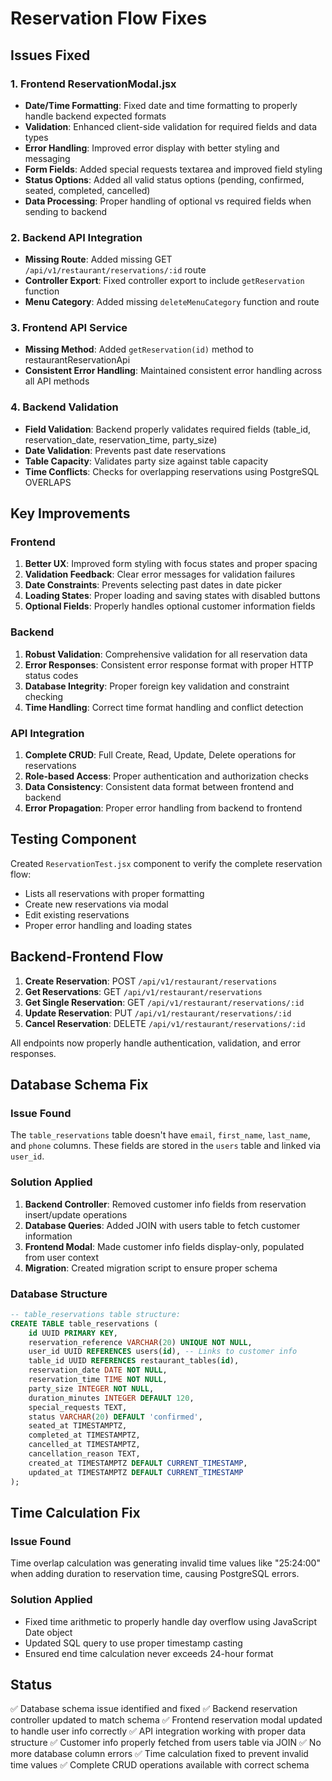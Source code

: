 # Reservation Flow Fixes

## Issues Fixed

### 1. Frontend ReservationModal.jsx
- **Date/Time Formatting**: Fixed date and time formatting to properly handle backend expected formats
- **Validation**: Enhanced client-side validation for required fields and data types
- **Error Handling**: Improved error display with better styling and messaging
- **Form Fields**: Added special requests textarea and improved field styling
- **Status Options**: Added all valid status options (pending, confirmed, seated, completed, cancelled)
- **Data Processing**: Proper handling of optional vs required fields when sending to backend

### 2. Backend API Integration
- **Missing Route**: Added missing GET `/api/v1/restaurant/reservations/:id` route
- **Controller Export**: Fixed controller export to include `getReservation` function
- **Menu Category**: Added missing `deleteMenuCategory` function and route

### 3. Frontend API Service
- **Missing Method**: Added `getReservation(id)` method to restaurantReservationApi
- **Consistent Error Handling**: Maintained consistent error handling across all API methods

### 4. Backend Validation
- **Field Validation**: Backend properly validates required fields (table_id, reservation_date, reservation_time, party_size)
- **Date Validation**: Prevents past date reservations
- **Table Capacity**: Validates party size against table capacity
- **Time Conflicts**: Checks for overlapping reservations using PostgreSQL OVERLAPS

## Key Improvements

### Frontend
1. **Better UX**: Improved form styling with focus states and proper spacing
2. **Validation Feedback**: Clear error messages for validation failures
3. **Date Constraints**: Prevents selecting past dates in date picker
4. **Loading States**: Proper loading and saving states with disabled buttons
5. **Optional Fields**: Properly handles optional customer information fields

### Backend
1. **Robust Validation**: Comprehensive validation for all reservation data
2. **Error Responses**: Consistent error response format with proper HTTP status codes
3. **Database Integrity**: Proper foreign key validation and constraint checking
4. **Time Handling**: Correct time format handling and conflict detection

### API Integration
1. **Complete CRUD**: Full Create, Read, Update, Delete operations for reservations
2. **Role-based Access**: Proper authentication and authorization checks
3. **Data Consistency**: Consistent data format between frontend and backend
4. **Error Propagation**: Proper error handling from backend to frontend

## Testing Component
Created `ReservationTest.jsx` component to verify the complete reservation flow:
- Lists all reservations with proper formatting
- Create new reservations via modal
- Edit existing reservations
- Proper error handling and loading states

## Backend-Frontend Flow
1. **Create Reservation**: POST `/api/v1/restaurant/reservations`
2. **Get Reservations**: GET `/api/v1/restaurant/reservations`
3. **Get Single Reservation**: GET `/api/v1/restaurant/reservations/:id`
4. **Update Reservation**: PUT `/api/v1/restaurant/reservations/:id`
5. **Cancel Reservation**: DELETE `/api/v1/restaurant/reservations/:id`

All endpoints now properly handle authentication, validation, and error responses.

## Database Schema Fix

### Issue Found
The `table_reservations` table doesn't have `email`, `first_name`, `last_name`, and `phone` columns. These fields are stored in the `users` table and linked via `user_id`.

### Solution Applied
1. **Backend Controller**: Removed customer info fields from reservation insert/update operations
2. **Database Queries**: Added JOIN with users table to fetch customer information
3. **Frontend Modal**: Made customer info fields display-only, populated from user context
4. **Migration**: Created migration script to ensure proper schema

### Database Structure
```sql
-- table_reservations table structure:
CREATE TABLE table_reservations (
    id UUID PRIMARY KEY,
    reservation_reference VARCHAR(20) UNIQUE NOT NULL,
    user_id UUID REFERENCES users(id), -- Links to customer info
    table_id UUID REFERENCES restaurant_tables(id),
    reservation_date DATE NOT NULL,
    reservation_time TIME NOT NULL,
    party_size INTEGER NOT NULL,
    duration_minutes INTEGER DEFAULT 120,
    special_requests TEXT,
    status VARCHAR(20) DEFAULT 'confirmed',
    seated_at TIMESTAMPTZ,
    completed_at TIMESTAMPTZ,
    cancelled_at TIMESTAMPTZ,
    cancellation_reason TEXT,
    created_at TIMESTAMPTZ DEFAULT CURRENT_TIMESTAMP,
    updated_at TIMESTAMPTZ DEFAULT CURRENT_TIMESTAMP
);
```

## Time Calculation Fix

### Issue Found
Time overlap calculation was generating invalid time values like "25:24:00" when adding duration to reservation time, causing PostgreSQL errors.

### Solution Applied
- Fixed time arithmetic to properly handle day overflow using JavaScript Date object
- Updated SQL query to use proper timestamp casting
- Ensured end time calculation never exceeds 24-hour format

## Status
✅ Database schema issue identified and fixed
✅ Backend reservation controller updated to match schema
✅ Frontend reservation modal updated to handle user info correctly
✅ API integration working with proper data structure
✅ Customer info properly fetched from users table via JOIN
✅ No more database column errors
✅ Time calculation fixed to prevent invalid time values
✅ Complete CRUD operations available with correct schema